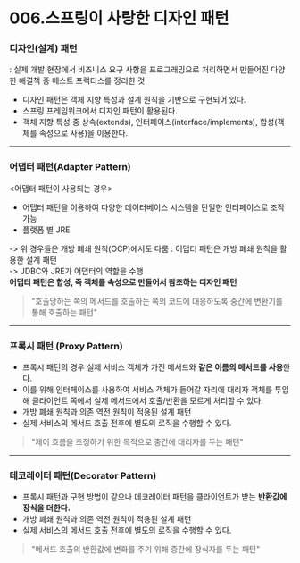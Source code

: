 006.스프링이 사랑한 디자인 패턴 
===============
### 디자인(설계) 패턴 
: 실제 개발 현장에서 비즈니스 요구 사항을 프로그래밍으로 처리하면서 만들어진 다양한 해결책 중 베스트 프랙티스를 정리한 것 
- 디자인 패턴은 객체 지향 특성과 설계 원칙을 기반으로 구현되어 있다. 
- 스프링 프레임워크에서 디자인 패턴이 활용된다. 
- 객체 지향 특성 중 상속(extends), 인터페이스(interface/implements), 합성(객체를 속성으로 사용)을 이용한다. 

--- 
### 어댑터 패턴(Adapter Pattern)
<어댑터 패턴이 사용되는 경우>
- 어댑터 패턴을 이용하여 다양한 데이터베이스 시스템을 단일한 인터페이스로 조작 가능 
- 플랫폼 별 JRE </br>

-> 위 경우들은 개방 폐쇄 원칙(OCP)에서도 다룸 : 어댑터 패턴은 개방 폐쇄 원칙을 활용한 설계 패턴 </br>
-> JDBC와 JRE가 어댑터의 역할을 수행 </br>
**어댑터 패턴은 합성, 즉 객체를 속성으로 만들어서 참조하는 디자인 패턴**
> "호출당하는 쪽의 메서드를 호출하는 쪽의 코드에 대응하도록 중간에 변환기를 통해 호출하는 패턴" 

---
### 프록시 패턴 (Proxy Pattern)
- 프록시 패턴의 경우 실제 서비스 객체가 가진 메서드와 **같은 이름의 메서드를 사용**한다. 
- 이를 위해 인터페이스를 사용하여 서비스 객체가 들어갈 자리에 대리자 객체를 투입해 클라이언트 쪽에서 실제 메서드에서 호출/반환을 모르게 처리할 수 있다. 
- 개방 폐쇄 원칙과 의존 역전 원칙이 적용된 설계 패턴 
- 실제 서비스의 메서드 호출 전후에 별도의 로직을 수행할 수 있다. 

> "제어 흐름을 조정하기 위한 목적으로 중간에 대리자를 두는 패턴" 

---
### 데코레이터 패턴(Decorator Pattern)
- 프록시 패턴과 구현 방법이 같으나 데코레이터 패턴을 클라이언트가 받는 **반환값에 장식을 더한다.**
- 개방 폐쇄 원칙과 의존 역전 원칙이 적용된 설계 패턴 
- 실제 서비스의 메서드 호출 전후에 별도의 로직을 수행할 수 있다. 

> "메서드 호출의 반환값에 변화를 주기 위해 중간에 장식자를 두는 패턴"

